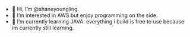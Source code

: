 - 👋 Hi, I’m @shaneyoungling.
- 👀 I’m interested in AWS but enjoy programming on the side.
- 🌱 I’m currently learning JAVA.
everything i build is free to use because im currently still learning.
<!---
shaneyoungling/shaneyoungling is a ✨ special ✨ repository because its `README.md` (this file) appears on your GitHub profile.
You can click the Preview link to take a look at your changes.
--->
